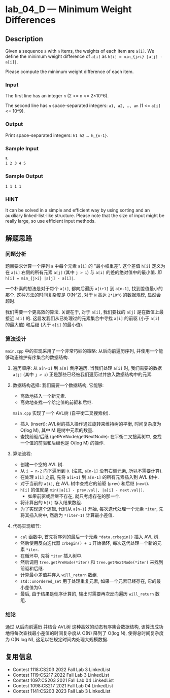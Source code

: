 # lab_04_D — Minimum Weight Differences

## Description

Given a sequence `a` with `n` items, the weights of each item are `a[i]`.
We define the minimum weight difference of `a[i]` as `h[i] = min_{j>i} |a[j] - a[i]|`.

Please compute the minimum weight difference of each item.

### Input

The first line has an integer `n` (2 <= `n` <= 2×10^6).

The second line has `n` space-separated integers: `a1, a2, …, an` (1 <= `a[i]` <= 10^9).

### Output

Print space-separated integers:
`h1 h2 … h_{n-1}`.

### Sample Input

```log
5
1 2 3 4 5
```

### Sample Output

```log
1 1 1 1
```

### HINT

It can be solved in a simple and efficient way by using sorting and an auxiliary linked-list-like structure. Please note that the size of input might be really large, so use efficient input methods.

## 解题思路

### 问题分析

题目要求计算一个序列 `a` 中每个元素 `a[i]` 的 "最小权重差". 这个差值 `h[i]` 定义为在 `a[i]` 右侧的所有元素 `a[j]` (其中 `j > i`) 与 `a[i]` 的差的绝对值中的最小值. 即 `h[i] = min_{j>i} |a[j] - a[i]|`.

一个朴素的想法是对于每个 `a[i]`, 都向后遍历 `a[i+1]` 到 `a[n-1]`, 找到差值最小的那个. 这种方法的时间复杂度是 O(N^2), 对于 `N` 高达 `2*10^6` 的数据规模, 显然会超时.

我们需要一个更高效的算法. 关键在于, 对于 `a[i]`, 我们要找的 `a[j]` 是在数值上最接近 `a[i]` 的. 这启发我们从已处理过的元素集合中寻找 `a[i]` 的前驱 (小于 `a[i]` 的最大值) 和后继 (大于 `a[i]` 的最小值).

### 算法设计

`main.cpp` 中的实现采用了一个非常巧妙的策略: 从后向前遍历序列, 并使用一个能够动态维护有序集合的数据结构.

1.  遍历顺序: 从 `a[n-1]` 到 `a[0]` 倒序遍历. 当我们处理 `a[i]` 时, 我们需要的数据 `a[j]` (其中 `j > i`) 正是那些已经被我们遍历过并放入数据结构中的元素.

2.  数据结构选择: 我们需要一个数据结构, 它能够:
    + 高效地插入一个新元素.
    + 高效地查找一个给定值的前驱和后继.

    `main.cpp` 实现了一个 AVL树 (自平衡二叉搜索树).
    + 插入 (insert): AVL树的插入操作通过旋转来维持树的平衡, 时间复杂度为 O(log M), 其中 M 是树中元素的数量.
    + 查找前驱/后继 (getPreNode/getNextNode): 在平衡二叉搜索树中, 查找一个值的前驱和后继也是 O(log M) 的操作.

3.  算法流程:
    + 创建一个空的 AVL 树.
    + 从 `i = n-2` 向下遍历到 `0`. (注意, `a[n-1]` 没有右侧元素, 所以不需要计算).
    + 在处理 `a[i]` 之前, 先将 `a[i+1]` 到 `a[n-1]` 的所有元素插入到 AVL 树中.
    + 对于当前的 `a[i]`, 在 AVL 树中查找它的前驱 (`prev`) 和后继 (`next`).
    + `h[i]` 的值就是 `min(|a[i] - prev.val|, |a[i] - next.val|)`.
        + 如果前驱或后继不存在, 就只考虑存在的那一个.
    + 将计算出的 `h[i]` 存入结果数组.
    + 为了实现这个逻辑, 代码从 `a[n-1]` 开始, 每次迭代处理一个元素 `*iter`, 先将其插入树中, 然后为 `*(iter-1)` 计算最小差值.

4.  代码实现细节:
    + `cal` 函数中, 首先将序列的最后一个元素 `*data.crbegin()` 插入 AVL 树.
    + 然后使用反向迭代器 `crbegin() + 1` 开始循环, 每次迭代处理一个新的元素 `*iter`.
    + 在循环中, 先将 `*iter` 插入树中.
    + 然后调用 `tree.getPreNode(*iter)` 和 `tree.getNextNode(*iter)` 来找到前驱和后继.
    + 计算最小差值并存入 `will_return` 数组.
    + `std::unordered_set` 用于处理重复元素, 如果一个元素已经存在, 它的最小差值为0.
    + 最后, 由于结果是倒序计算的, 输出时需要再次反向遍历 `will_return` 数组.

### 结论

通过 从后向前遍历 并结合 AVL树 这种高效的动态有序集合数据结构, 该算法成功地将每次查找最小差值的时间复杂度从 O(N) 降到了 O(log N), 使得总时间复杂度为 O(N log N), 这足以在规定时间内处理大规模数据.

## 复用信息

+ Contest 1118:CS203 2022 Fall Lab 3 LinkedList
+ Contest 1119:CS217 2022 Fall Lab 3 LinkedList
+ Contest 1097:CS203 2021 Fall Lab 04 LinkedList
+ Contest 1098:CS217 2021 Fall Lab 04 LinkedList
+ Contest 1141:CS203 2023 Fall Lab 3 LinkedList
